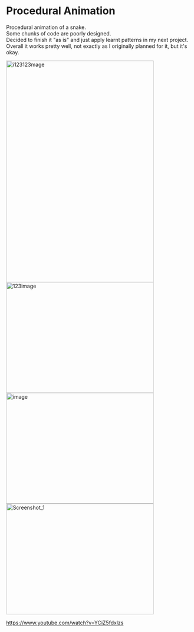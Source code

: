 # Procedural Animation
Procedural animation of a snake.  
Some chunks of code are poorly designed.   
Decided to finish it "as is" and just apply learnt patterns in my next project.  
Overall it works pretty well, not exactly as I originally planned for it, but it's okay.  


<img width="400" height="600" alt="i123123mage" src="https://github.com/user-attachments/assets/66478832-d1ef-459b-9eb1-457944764891" />  

<img width="400" height="300" alt="123image" src="https://github.com/user-attachments/assets/7f43a135-f1db-4e34-a458-69052e8b0669" />    

<img width="400" height="300" alt="image" src="https://github.com/user-attachments/assets/13caa2e5-4dbc-41e2-8a79-4a3345d6fbb4" />    

<img width="400" height="300" alt="Screenshot_1" src="https://github.com/user-attachments/assets/fa71ceda-7ff2-4abf-9486-deb477e65999" />


https://www.youtube.com/watch?v=YCiZ5fdxlzs
